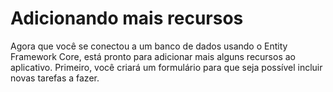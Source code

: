 # Adicionando mais recursos
Agora que você se conectou a um banco de dados usando o Entity Framework Core, está pronto para adicionar mais alguns recursos ao aplicativo. Primeiro, você criará um formulário para que seja possível incluir novas tarefas a fazer.
